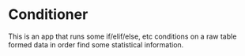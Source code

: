 # Conditioner
This is an app that runs some if/elif/else, etc conditions on a raw table formed data in order find some statistical information.
